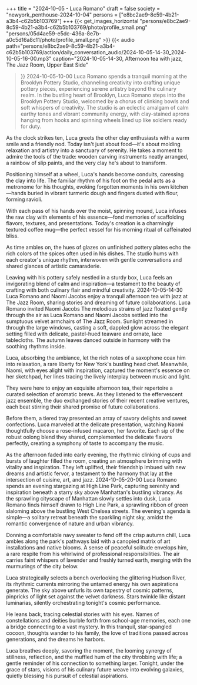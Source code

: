 +++
title = "2024-10-05 - Luca Romano"
draft = false
society = "newyork_penthouse-2024-10-04"
persons = ["e8bc2ae9-8c59-4b21-a3b4-c62b5b103769"]
+++
{{< get_images_horizontal "persons/e8bc2ae9-8c59-4b21-a3b4-c62b5b103769/photo/profile_small.png" "persons/05d4ae59-e5dc-436a-8e7b-a0c5d16a8c11/photo/profile_small.png" >}}
{{< audio
    path="persons/e8bc2ae9-8c59-4b21-a3b4-c62b5b103769/action/daily_conversation_audio/2024-10-05-14-30_2024-10-05-16-00.mp3" 
    caption="2024-10-05-14-30, Afternoon tea with jazz, The Jazz Room, Upper East Side"
>}}
2024-10-05-10-00
Luca Romano spends a tranquil morning at the Brooklyn Pottery Studio, channeling creativity into crafting unique pottery pieces, experiencing serene artistry beyond the culinary realm.
In the bustling heart of Brooklyn, Luca Romano steps into the Brooklyn Pottery Studio, welcomed by a chorus of clinking bowls and soft whispers of creativity. The studio is an eclectic amalgam of calm earthy tones and vibrant community energy, with clay-stained aprons hanging from hooks and spinning wheels lined up like soldiers ready for duty.

As the clock strikes ten, Luca greets the other clay enthusiasts with a warm smile and a friendly nod. Today isn't just about food—it's about molding relaxation and artistry into a sanctuary of serenity. He takes a moment to admire the tools of the trade: wooden carving instruments neatly arranged, a rainbow of slip paints, and the very clay he's about to transform.

Positioning himself at a wheel, Luca's hands become conduits, caressing the clay into life. The familiar rhythm of his foot on the pedal acts as a metronome for his thoughts, evoking forgotten moments in his own kitchen—hands buried in vibrant turmeric dough and fingers dusted with flour, forming ravioli.

With each pass of his hands over the moist, spinning mound, Luca infuses the raw clay with elements of his essence—fond memories of scaffolding flavors, textures, and presentations. Today's creation is a charmingly textured coffee mug—the perfect vessel for his morning ritual of caffeinated bliss.

As time ambles on, the hues of glazes on unfinished pottery plates echo the rich colors of the spices often used in his dishes. The studio hums with each creator's unique rhythm, interwoven with gentle conversations and shared glances of artistic camaraderie.

Leaving with his pottery safely nestled in a sturdy box, Luca feels an invigorating blend of calm and inspiration—a testament to the beauty of crafting with both culinary flair and mindful creativity.
2024-10-05-14-30
Luca Romano and Naomi Jacobs enjoy a tranquil afternoon tea with jazz at The Jazz Room, sharing stories and dreaming of future collaborations.
Luca Romano invited Naomi Jacobs
The melodious strains of jazz floated gently through the air as Luca Romano and Naomi Jacobs settled into the sumptuous velvet armchairs of The Jazz Room. Sunlight streamed in through the large windows, casting a soft, dappled glow across the elegant setting filled with delicate, pastel-hued teaware and ornate, lace tablecloths. The autumn leaves danced outside in harmony with the soothing rhythms inside.

Luca, absorbing the ambiance, let the rich notes of a saxophone coax him into relaxation, a rare liberty for New York's bustling head chef. Meanwhile, Naomi, with eyes alight with inspiration, captured the moment's essence on her sketchpad, her lines tracing the lively interplay between music and light.

They were here to enjoy an exquisite afternoon tea, their repertoire a curated selection of aromatic brews. As they listened to the effervescent jazz ensemble, the duo exchanged stories of their recent creative ventures, each beat stirring their shared promise of future collaborations.

Before them, a tiered tray presented an array of savory delights and sweet confections. Luca marveled at the delicate presentation, watching Naomi thoughtfully choose a rose-infused macaron, her favorite. Each sip of the robust oolong blend they shared, complemented the delicate flavors perfectly, creating a symphony of taste to accompany the music.

As the afternoon faded into early evening, the rhythmic clinking of cups and bursts of laughter filled the room, creating an atmosphere brimming with vitality and inspiration. They left uplifted, their friendship imbued with new dreams and artistic fervor, a testament to the harmony that lay at the intersection of cuisine, art, and jazz.
2024-10-05-20-00
Luca Romano spends an evening stargazing at High Line Park, capturing serenity and inspiration beneath a starry sky above Manhattan's bustling vibrancy.
As the sprawling cityscape of Manhattan slowly settles into dusk, Luca Romano finds himself drawn to High Line Park, a sprawling ribbon of green slaloming above the bustling West Chelsea streets. The evening's agenda is simple—a solitary retreat beneath the sparkling night sky, amidst the romantic convergence of nature and urban vibrancy.

Donning a comfortable navy sweater to fend off the crisp autumn chill, Luca ambles along the park's pathways laid with a canopied matrix of art installations and native blooms. A sense of peaceful solitude envelops him, a rare respite from his whirlwind of professional responsibilities. The air carries faint whispers of lavender and freshly turned earth, merging with the murmurings of the city below.

Luca strategically selects a bench overlooking the glittering Hudson River, its rhythmic currents mirroring the untamed energy his own aspirations generate. The sky above unfurls its own tapestry of cosmic patterns, pinpricks of light set against the velvet darkness. Stars twinkle like distant luminarias, silently orchestrating tonight's cosmic performance.

He leans back, tracing celestial stories with his eyes. Names of constellations and deities burble forth from school-age memories, each one a bridge connecting to a vast mystery. In this tranquil, star-spangled cocoon, thoughts wander to his family, the love of traditions passed across generations, and the dreams he harbors.

Luca breathes deeply, savoring the moment, the looming synergy of stillness, reflection, and the muffled hum of the city throbbing with life; a gentle reminder of his connection to something larger. Tonight, under the grace of stars, visions of his culinary future weave into evolving galaxies, quietly blessing his pursuit of celestial aspirations.
